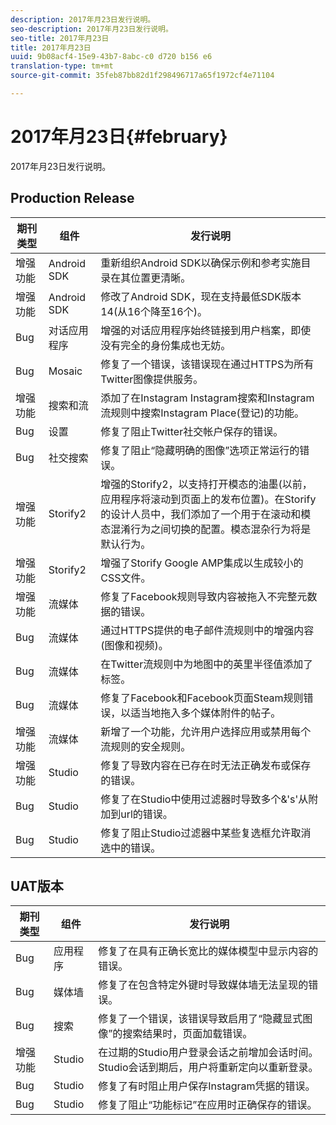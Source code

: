 ```yaml
---
description: 2017年月23日发行说明。
seo-description: 2017年月23日发行说明。
seo-title: 2017年月23日
title: 2017年月23日
uuid: 9b08acf4-15e9-43b7-8abc-c0 d720 b156 e6
translation-type: tm+mt
source-git-commit: 35feb87bb82d1f298496717a65f1972cf4e71104

---
```



# 2017年月23日{#february}

2017年月23日发行说明。

## Production Release

| **期刊类型** | **组件** | **发行说明** |
|---|---|---|
| 增强功能 | Android SDK | 重新组织Android SDK以确保示例和参考实施目录在其位置更清晰。 |
| 增强功能 | Android SDK | 修改了Android SDK，现在支持最低SDK版本14(从16个降至16个)。 |
| Bug | 对话应用程序 | 增强的对话应用程序始终链接到用户档案，即使没有完全的身份集成也无妨。 |
| Bug | Mosaic | 修复了一个错误，该错误现在通过HTTPS为所有Twitter图像提供服务。 |
| 增强功能 | 搜索和流 | 添加了在Instagram Instagram搜索和Instagram流规则中搜索Instagram Place(登记)的功能。 |
| Bug | 设置 | 修复了阻止Twitter社交帐户保存的错误。 |
| Bug | 社交搜索 | 修复了阻止“隐藏明确的图像”选项正常运行的错误。 |
| 增强功能 | Storify2 | 增强的Storify2，以支持打开模态的油墨(以前，应用程序将滚动到页面上的发布位置)。在Storify的设计人员中，我们添加了一个用于在滚动和模态混淆行为之间切换的配置。模态混杂行为将是默认行为。 |
| 增强功能 | Storify2 | 增强了Storify Google AMP集成以生成较小的CSS文件。 |
| 增强功能 | 流媒体 | 修复了Facebook规则导致内容被拖入不完整元数据的错误。 |
| Bug | 流媒体 | 通过HTTPS提供的电子邮件流规则中的增强内容(图像和视频)。 |
| Bug | 流媒体 | 在Twitter流规则中为地图中的英里半径值添加了标签。 |
| Bug | 流媒体 | 修复了Facebook和Facebook页面Steam规则错误，以适当地拖入多个媒体附件的帖子。 |
| 增强功能 | 流媒体 | 新增了一个功能，允许用户选择应用或禁用每个流规则的安全规则。 |
| 增强功能 | Studio | 修复了导致内容在已存在时无法正确发布或保存的错误。 |
| Bug | Studio | 修复了在Studio中使用过滤器时导致多个&amp;&#39;s&#39;从附加到url的错误。 |
| Bug | Studio | 修复了阻止Studio过滤器中某些复选框允许取消选中的错误。 |

## UAT版本

| **期刊类型** | **组件** | **发行说明** |
|---|---|---|
| Bug | 应用程序 | 修复了在具有正确长宽比的媒体模型中显示内容的错误。 |
| Bug | 媒体墙 | 修复了在包含特定外键时导致媒体墙无法呈现的错误。 |
| Bug | 搜索 | 修复了一个错误，该错误导致启用了“隐藏显式图像”的搜索结果时，页面加载错误。 |
| 增强功能 | Studio | 在过期的Studio用户登录会话之前增加会话时间。Studio会话到期后，用户将重新定向以重新登录。 |
| Bug | Studio | 修复了有时阻止用户保存Instagram凭据的错误。 |
| Bug | Studio | 修复了阻止“功能标记”在应用时正确保存的错误。 |

